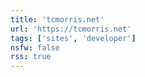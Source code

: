 ```yaml
---
title: 'tcmorris.net'
url: 'https://tcmorris.net'
tags: ['sites', 'developer']
nsfw: false
rss: true
---
```

